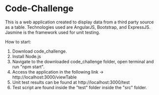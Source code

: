 # Code-Challenge

This is a web application created to display data from a third party source as a table.
Technologies used are AngularJS, Bootstrap, and ExpressJS.
Jasmine is the framework used for unit testing.

How to start:
1) Download code_challenge.
2) Install Node.js
3) Navigate to the downloaded code_challenge folder, open terminal and run "npm start".
4) Access the application in the following link -> http://localhost:3000/viewTable
5) Unit test results can be found at http://localhost:3000/test
6) Test script are found inside the "test" folder inside the "src" folder.
